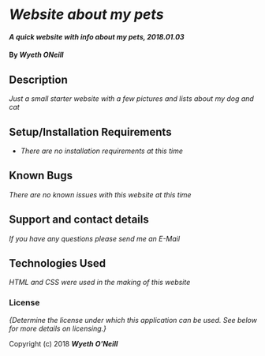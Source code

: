 # _Website about my pets_

#### _A quick website with info about my pets, 2018.01.03_

#### By _**Wyeth ONeill**_

## Description

_Just a small starter website with a few pictures and lists about my dog and cat_

## Setup/Installation Requirements

* _There are no installation requirements at this time_


## Known Bugs

_There are no known issues with this website at this time_

## Support and contact details

_If you have any questions please send me an E-Mail_

## Technologies Used

_HTML and CSS were used in the making of this website_

### License

*{Determine the license under which this application can be used.  See below for more details on licensing.}*

Copyright (c) 2018 **_Wyeth O'Neill_**
